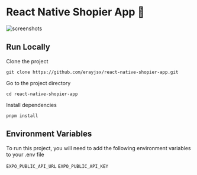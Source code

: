 # React Native Shopier App 👋

![screenshots](https://i.ibb.co/cY9v994/shpr.png)

## Run Locally
Clone the project

    git clone https://github.com/erayjsx/react-native-shopier-app.git 

Go to the project directory

    cd react-native-shopier-app

Install dependencies

    pnpm install

  

## Environment Variables
To run this project, you will need to add the following environment variables to your .env file

`EXPO_PUBLIC_API_URL`
`EXPO_PUBLIC_API_KEY`